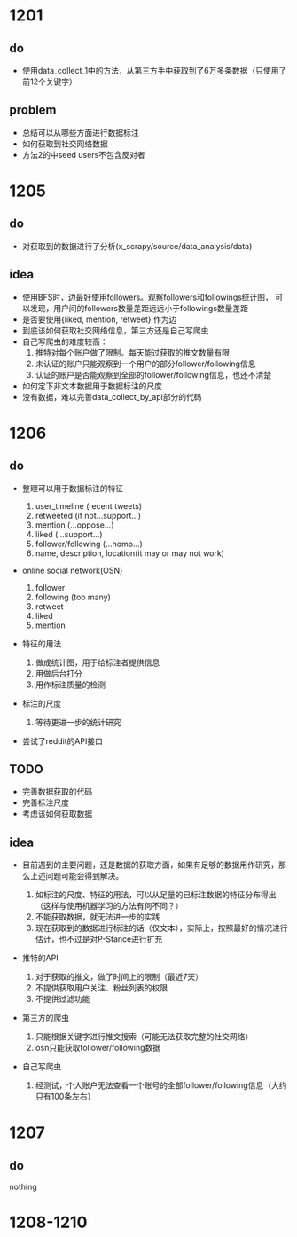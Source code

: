 # 1201
## do
* 使用data_collect_1中的方法，从第三方手中获取到了6万多条数据（只使用了前12个关键字）
## problem
* 总结可以从哪些方面进行数据标注
* 如何获取到社交网络数据
* 方法2的中seed users不包含反对者

# 1205
## do
* 对获取到的数据进行了分析(x_scrapy/source/data_analysis/data)
## idea
* 使用BFS时，边最好使用followers。观察followers和followings统计图，
可以发现，用户间的followers数量差距远远小于followings数量差距
* 是否要使用{liked, mention, retweet} 作为边
* 到底该如何获取社交网络信息，第三方还是自己写爬虫
* 自己写爬虫的难度较高：
  1. 推特对每个账户做了限制。每天能过获取的推文数量有限
  2. 未认证的账户只能观察到一个用户的部分follower/following信息
  3. 认证的账户是否能观察到全部的follower/following信息，也还不清楚
* 如何定下非文本数据用于数据标注的尺度
* 没有数据，难以完善data_collect_by_api部分的代码

# 1206
## do
* 整理可以用于数据标注的特征
  1. user_timeline (recent tweets)
  2. retweeted (if not...support...)
  3. mention (...oppose...)
  4. liked (...support...)
  5. follower/following (...homo...)
  6. name, description, location(it may or may not work)

* online social network(OSN)
  1. follower
  2. following (too many)
  3. retweet
  4. liked
  5. mention

* 特征的用法
  1. 做成统计图，用于给标注者提供信息
  2. 用做后台打分
  3. 用作标注质量的检测

* 标注的尺度
  1. 等待更进一步的统计研究

* 尝试了reddit的API接口

## TODO
* 完善数据获取的代码
* 完善标注尺度
* 考虑该如何获取数据

## idea
* 目前遇到的主要问题，还是数据的获取方面，如果有足够的数据用作研究，那么上述问题可能会得到解决。
  1. 如标注的尺度、特征的用法，可以从足量的已标注数据的特征分布得出（这样与使用机器学习的方法有何不同？）
  2. 不能获取数据，就无法进一步的实践
  3. 现在获取到的数据进行标注的话（仅文本），实际上，按照最好的情况进行估计，也不过是对P-Stance进行扩充

* 推特的API
  1. 对于获取的推文，做了时间上的限制（最近7天）
  2. 不提供获取用户关注、粉丝列表的权限
  3. 不提供过滤功能

* 第三方的爬虫
  1. 只能根据关键字进行推文搜索（可能无法获取完整的社交网络）
  2. osn只能获取follower/following数据
  
* 自己写爬虫
  1. 经测试，个人账户无法查看一个账号的全部follower/following信息（大约只有100条左右）

# 1207
## do
nothing

# 1208-1210